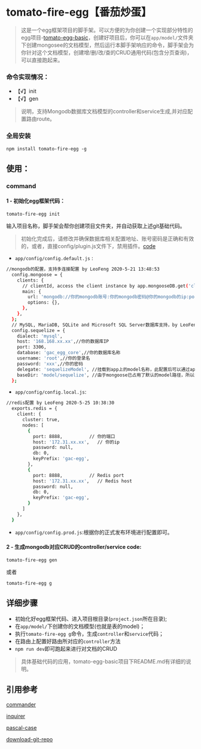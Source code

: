 
# tomato-fire-egg【番茄炒蛋】

> 这是一个egg框架项目的脚手架。可以方便的为你创建一个实现部分特性的egg项目-[tomato-egg-basic](https://github.com/LeoFengFromChina/tomato-egg-basic.git)，创建好项目后，你可以在`app/model/`文件夹下创建mongosee的文档模型，然后运行本脚手架响应的命令，脚手架会为你针对这个文档模型，创建增/删/改/查的CRUD通用代码(包含分页查询)，可以直接跑起来。

### 命令实现情况：

- 【√】init
- 【√】gen 

> 说明，支持Mongodb数据库文档模型的controller和service生成,并对应配置路由route。

### 全局安装

``` 
npm install tomato-fire-egg -g

```

## 使用：

### command

#### 1 - 初始化egg框架代码：

``` 
tomato-fire-egg init
``` 
输入项目名称，脚手架会帮你创建项目文件夹，并自动获取上述git基础代码。
> 初始化完成后，请修改并确保数据库相关配置地址、账号密码是正确和有效的，或者，直接config/plugin.js文件下，禁用插件。[code](https://github.com/LeoFengFromChina/tomato-egg-basic.git)

- `app/config/config.default.js` :
```bash
//mongodb的配置，支持多连接配置 by LeoFeng 2020-5-21 13:48:53
  config.mongoose = {
    clients: {
      // clientId, access the client instance by app.mongooseDB.get('clientId')
      main: {
        url: 'mongodb://你的mongodb账号:你的mongodb密码@你的mongodb的ip:port/你的数据库名',
        options: {},
      },
    },
  };
  // MySQL, MariaDB, SQLite and Microsoft SQL Server数据库支持，by LeoFeng 2020-5-21 13:49:32
  config.sequelize = {
    dialect: 'mysql',
    host: '168.168.xx.xx',//你的数据库IP
    port: 3306,
    database: 'gac_egg_core',//你的数据库名称
    username: 'root',//你的登录名
    password: 'xxx',//你的密码
    delegate: 'sequelizeModel', //挂载到app上的model名称，此配置后可以通过app.sequelizeModel访问
    baseDir: 'model/sequelize', //由于mongoose已占用了默认的model路径，所以新增一个sequelize文件夹来存储
  };
``` 
- `app/config/config.local.js`:
```bash
//redis配置 by LeoFeng 2020-5-25 10:38:30
  exports.redis = {
    client: {
      cluster: true,
      nodes: [
        {
          port: 8888,          // 你的端口
          host: '172.31.xx.xx',   // 你的ip
          password: null,
          db: 0,
          keyPrefix: 'gac-egg',
        },
        {
          port: 8888,          // Redis port
          host: '172.31.xx.xx',   // Redis host
          password: null,
          db: 0,
          keyPrefix: 'gac-egg',
        }
      ]
    },
  }
``` 
- `app/config/config.prod.js`:根据你的正式发布环境进行配置即可。

#### 2 - 生成mongodb对应CRUD的controller/service code:
``` 
tomato-fire-egg gen
``` 
或者
``` 
tomato-fire-egg g
``` 

## 详细步骤
- 初始化好egg框架代码、进入项目根目录(`project.json`所在目录);
- 在`app/model/`下创建你的文档模型(也就是表的model)；
- 执行`tomato-fire-egg g`命令，生成`controller`和`service`代码；
- 在路由上配置好路由所对应的`controller`方法
- `npm run dev`即可跑起来进行对文档的CRUD

> 具体基础代码的应用，tomato-egg-basic项目下README.md有详细的说明。

## 引用参考
[commander](https://github.com/tj/commander.js/blob/HEAD/Readme_zh-CN.md)

[inquirer](https://github.com/SBoudrias/Inquirer.js#readme)

[pascal-case](https://www.npmjs.com/package/pascal-case)

[download-git-repo](https://www.npmjs.com/package/download-git-repo)